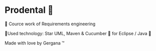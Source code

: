 # Prodental 🦷
📌 Cource work of Requirements engineering <br>

📌Used technology: Star UML, Maven & Cucumber 🥒 for Eclipse / Java 🐸

Made with love by Gergana ™

